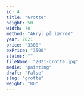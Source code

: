 ```yaml
---
id: 4
title: "Grotte"
height: 50
width: 70
method: "Akryl på lærred"
year: 2021
price: "3300"
exPrice: "3500"
status: ""
fileName: "2021-grotte.jpg"
medie: "painting"
draft: "False"
slug: "grotte"
weight: "80"
---
```

